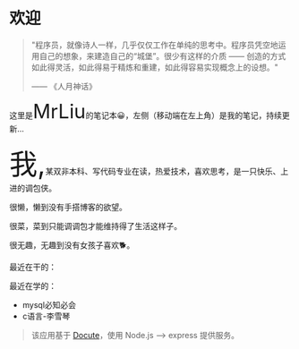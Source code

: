 ﻿# 欢迎

> "程序员，就像诗人一样，几乎仅仅工作在单纯的思考中。程序员凭空地运用自己的想象，来建造自己的“城堡”。很少有这样的介质 —— 创造的方式如此得灵活，如此得易于精炼和重建，如此得容易实现概念上的设想。"
>
> —— 《人月神话》

这里是<span style="font-size:35px;">MrLiu</span>的笔记本😀，左侧（移动端在左上角）是我的笔记，持续更新...

<span style="font-size:50px;">我,</span>某双非本科、写代码专业在读，热爱技术，喜欢思考，是一只快乐、上进的调包侠。

很懒，懒到没有手搭博客的欲望。

很菜，菜到只能调调包才能维持得了生活这样子。

很无趣，无趣到没有女孩子喜欢🐕。

最近在干的：



最近在学的：
- mysql必知必会
- c语言-李雪琴  


> 该应用基于 [Docute](https://docute.org/)，使用 Node.js --> express 提供服务。
>



